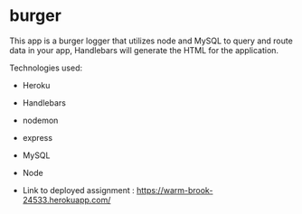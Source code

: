 # burger
This app is a burger logger that utilizes node and MySQL to query and route data in your app, Handlebars will generate the HTML for the application. 



Technologies used:

- Heroku
- Handlebars
- nodemon
- express 
- MySQL
- Node

- Link to deployed assignment : https://warm-brook-24533.herokuapp.com/ 
